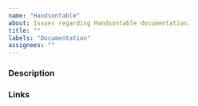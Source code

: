 ```yaml
---
name: "Handsontable"
about: Issues regarding Handsontable documentation.
title: ""
labels: "Documentation"
assignees: ""
---
```


### Description
<!--- [mandatory] Describe the need, add pictures and code snippets, if applies-->

### Links
<!--- [mandatory] Add a link (or links) to the page that should be improved or contains a mistake -->
